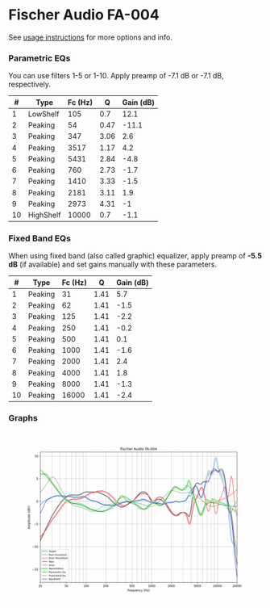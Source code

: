 # Fischer Audio FA-004
See [usage instructions](https://github.com/jaakkopasanen/AutoEq#usage) for more options and info.

### Parametric EQs
You can use filters 1-5 or 1-10. Apply preamp of -7.1 dB or -7.1 dB, respectively.

|   # | Type      |   Fc (Hz) |    Q |   Gain (dB) |
|-----|-----------|-----------|------|-------------|
|   1 | LowShelf  |       105 | 0.7  |        12.1 |
|   2 | Peaking   |        54 | 0.47 |       -11.1 |
|   3 | Peaking   |       347 | 3.06 |         2.6 |
|   4 | Peaking   |      3517 | 1.17 |         4.2 |
|   5 | Peaking   |      5431 | 2.84 |        -4.8 |
|   6 | Peaking   |       760 | 2.73 |        -1.7 |
|   7 | Peaking   |      1410 | 3.33 |        -1.5 |
|   8 | Peaking   |      2181 | 3.11 |         1.9 |
|   9 | Peaking   |      2973 | 4.31 |        -1   |
|  10 | HighShelf |     10000 | 0.7  |        -1.1 |

### Fixed Band EQs
When using fixed band (also called graphic) equalizer, apply preamp of **-5.5 dB** (if available) and set gains manually with these parameters.

|   # | Type    |   Fc (Hz) |    Q |   Gain (dB) |
|-----|---------|-----------|------|-------------|
|   1 | Peaking |        31 | 1.41 |         5.7 |
|   2 | Peaking |        62 | 1.41 |        -1.5 |
|   3 | Peaking |       125 | 1.41 |        -2.2 |
|   4 | Peaking |       250 | 1.41 |        -0.2 |
|   5 | Peaking |       500 | 1.41 |         0.1 |
|   6 | Peaking |      1000 | 1.41 |        -1.6 |
|   7 | Peaking |      2000 | 1.41 |         2.4 |
|   8 | Peaking |      4000 | 1.41 |         1.8 |
|   9 | Peaking |      8000 | 1.41 |        -1.3 |
|  10 | Peaking |     16000 | 1.41 |        -2.4 |

### Graphs
![](./Fischer%20Audio%20FA-004.png)
